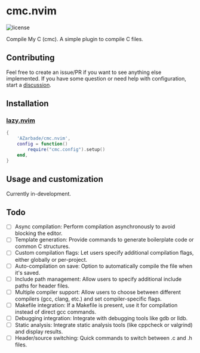 # cmc.nvim

<!-- panvimdoc-ignore-start -->

![license](https://img.shields.io/github/license/AZarbade/cmc.nvim?style=flat-square)

<!-- panvimdoc-ignore-end -->

Compile My C (cmc). A simple plugin to compile C files.

## Contributing

Feel free to create an issue/PR if you want to see anything else implemented.
If you have some question or need help with configuration, start a [discussion](https://github.com/AZarbade/cmc.nvim/discussions).

## Installation

### [lazy.nvim](https://github.com/folke/lazy.nvim)

```lua
{
    'AZarbade/cmc.nvim',
    config = function()
        require("cmc.config").setup()
    end,
}

```

## Usage and customization

Currently in-development.

## Todo

- [ ] Async compilation: Perform compilation asynchronously to avoid blocking the editor.
- [ ] Template generation: Provide commands to generate boilerplate code or common C structures.
- [ ] Custom compilation flags: Let users specify additional compilation flags, either globally or per-project.
- [ ] Auto-compilation on save: Option to automatically compile the file when it's saved.
- [ ] Include path management: Allow users to specify additional include paths for header files.
- [ ] Multiple compiler support: Allow users to choose between different compilers (gcc, clang, etc.) and set compiler-specific flags.
- [ ] Makefile integration: If a Makefile is present, use it for compilation instead of direct gcc commands.
- [ ] Debugging integration: Integrate with debugging tools like gdb or lldb.
- [ ] Static analysis: Integrate static analysis tools (like cppcheck or valgrind) and display results.
- [ ] Header/source switching: Quick commands to switch between .c and .h files.
